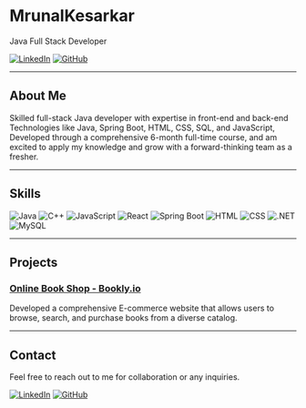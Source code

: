 # MrunalKesarkar
Java Full Stack Developer

[![LinkedIn](https://img.shields.io/badge/LinkedIn-Connect-blue)](https://www.linkedin.com/in/mrunal-kesarkar/)
[![GitHub](https://img.shields.io/badge/GitHub-Follow-black)](https://github.com/KD2Mrunal83577?tab=repositories&q=&type=public&sort=)

---

## About Me

Skilled full-stack Java developer with expertise in front-end and back-end Technologies like Java, Spring Boot, HTML, CSS, SQL, and JavaScript, Developed through a comprehensive 6-month full-time course, and am excited to apply my knowledge and grow with a forward-thinking team as a fresher.

---

## Skills

<!--![Java](https://img.shields.io/badge/Java-3776AB?style=for-the-badge&logo=java&logoColor=white)-->
![Java](https://img.shields.io/badge/Java-007396?style=for-the-badge&logo=java&logoColor=white)
![C++](https://img.shields.io/badge/C++-00599C?style=for-the-badge&logo=cplusplus&logoColor=white)
![JavaScript](https://img.shields.io/badge/JavaScript-F7DF1E?style=for-the-badge&logo=javascript&logoColor=black)
![React](https://img.shields.io/badge/React-61DAFB?style=for-the-badge&logo=react&logoColor=black)
![Spring Boot](https://img.shields.io/badge/Spring_Boot-6DB33F?style=for-the-badge&logo=springboot&logoColor=white)
![HTML](https://img.shields.io/badge/HTML5-E34F26?style=for-the-badge&logo=html5&logoColor=white)
![CSS](https://img.shields.io/badge/CSS3-1572B6?style=for-the-badge&logo=css3&logoColor=white)
![.NET](https://img.shields.io/badge/.NET-512BD4?style=for-the-badge&logo=dotnet&logoColor=white)
![MySQL](https://img.shields.io/badge/MySQL-4479A1?style=for-the-badge&logo=mysql&logoColor=white)

---

## Projects

### [Online Book Shop - Bookly.io](https://github.com/83546-MyGitData/FinalProject-J014)

Developed a comprehensive E-commerce website that allows users to browse, search, and purchase books from a diverse catalog.

---

## Contact

Feel free to reach out to me for collaboration or any inquiries.

[![LinkedIn](https://img.shields.io/badge/LinkedIn-Connect-blue)](https://www.linkedin.com/in/mrunal-kesarkar/)
[![GitHub](https://img.shields.io/badge/GitHub-Follow-black)](https://github.com/KD2Mrunal83577?tab=repositories&q=&type=public&sort=)

